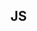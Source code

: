 <!--
 * @Descripttion: 
 * @version: 
 * @Author: zhouying
 * @Date: 2020-09-17 13:12:05
 * @LastEditors: zhouying
 * @LastEditTime: 2020-09-17 13:12:55
-->
## JS